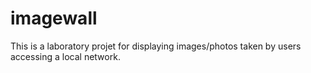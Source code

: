 # imagewall
This is a laboratory projet for displaying images/photos taken by users accessing a local network.
